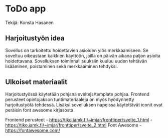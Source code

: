 # ToDo app

Tekijä: Konsta Hasanen

## Harjoitustyön idea

Sovellus on tarkoitettu hoidettavien asioiden ylös merkkaamiseen. Se soveltuu oikeastaan kaikkien käyttöön, joilla on päivän aikana paljon asioita hoidettavana. Sovelluksen toiminnallisuuksiin kuuluu uuden tehtävän lisääminen, poistaminen sekä merkkaaminen tehdyksi.

## Ulkoiset materiaalit

Harjoitustyössä käytetään pohjana sveltejs/template pohjaa. Frontend perusteet opintojakson tuntimateriaaleja on myös hyödynnetty harjoitustyötä tehdessä. Lisäksi sovelluksen napeissa käytettävät iconit ovat peräisin font awesome kirjasosta.

Frontend perusteet - https://tiko.jamk.fi/~imjar/fronttiper/svelte_1.html - https://tiko.jamk.fi/~imjar/fronttiper/svelte_2.html
Font Awesome - https://fontawesome.com/
